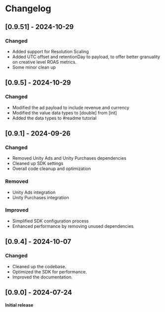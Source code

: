 # Changelog

## [0.9.51] - 2024-10-29

### Changed

- Added support for Resolution Scaling
- Added UTC offset and retentionDay to payload, to offer better granuality on creative level ROAS metrics.
- Some minor clean up

## [0.9.5] - 2024-10-29

### Changed

- Modified the ad payload to include revenue and currency
- Modified the value data types to [double] from [int]
- Added the data types to #readme tutorial

## [0.9.1] - 2024-09-26

### Changed

- Removed Unity Ads and Unity Purchases dependencies
- Cleaned up SDK settings
- Overall code cleanup and optimization

### Removed

- Unity Ads integration
- Unity Purchases integration

### Improved

- Simplified SDK configuration process
- Enhanced performance by removing unused dependencies

## [0.9.4] - 2024-10-07

### Changed

- Cleaned up the codebase.
- Optimized the SDK for performance.
- Improved the documentation.

## [0.9.0] - 2024-07-24

#### Initial release
